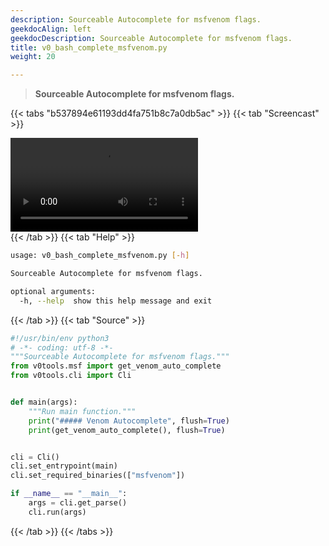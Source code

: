 ```yaml
---
description: Sourceable Autocomplete for msfvenom flags.
geekdocAlign: left
geekdocDescription: Sourceable Autocomplete for msfvenom flags.
title: v0_bash_complete_msfvenom.py
weight: 20

---
```


> **Sourceable Autocomplete for msfvenom flags.**

{{< tabs "b537894e61193dd4fa751b8c7a0db5ac" >}}
{{< tab "Screencast" >}}
<div class="video-container">
<video controls autoplay="true" loop="true">
<source src="/cli/v0_bash_complete_msfvenom.py.webm" type="video/webm">
</video>
</div>
{{< /tab >}}
{{< tab "Help" >}}

```bash
usage: v0_bash_complete_msfvenom.py [-h]

Sourceable Autocomplete for msfvenom flags.

optional arguments:
  -h, --help  show this help message and exit
```

{{< /tab >}}
{{< tab "Source" >}}

```python
#!/usr/bin/env python3
# -*- coding: utf-8 -*-
"""Sourceable Autocomplete for msfvenom flags."""
from v0tools.msf import get_venom_auto_complete
from v0tools.cli import Cli


def main(args):
    """Run main function."""
    print("##### Venom Autocomplete", flush=True)
    print(get_venom_auto_complete(), flush=True)


cli = Cli()
cli.set_entrypoint(main)
cli.set_required_binaries(["msfvenom"])

if __name__ == "__main__":
    args = cli.get_parse()
    cli.run(args)

```

{{< /tab >}}
{{< /tabs >}}
